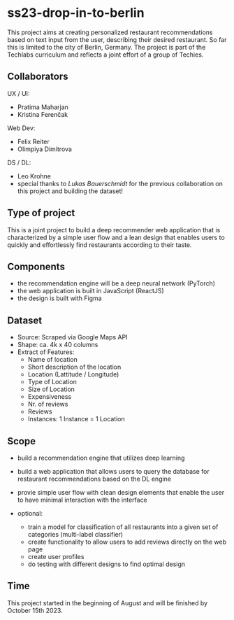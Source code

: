 # ss23-drop-in-to-berlin

This project aims at creating personalized restaurant recommendations based on text input from the user, describing their desired restaurant. So far this is limited to the city of Berlin, Germany. The project is part of the Techlabs curriculum and reflects a joint effort of a group of Techies.

## Collaborators
UX / UI:
- Pratima Maharjan
- Kristina Ferenčak

Web Dev:
- Felix Reiter
- Olimpiya Dimitrova

DS / DL:
- Leo Krohne
- special thanks to *Lukas Bauerschmidt* for the previous collaboration on this project and building the dataset!

## Type of project
This is a joint project to build a deep recommender web application that is characterized by a simple user flow and a lean design that enables users to quickly and effortlessly find restaurants according to their taste.

## Components
- the recommendation engine will be a deep neural network (PyTorch)
- the web application is built in JavaScript (ReactJS)
- the design is built with Figma

## Dataset
- Source: Scraped via Google Maps API
- Shape: ca. 4k x 40 columns
- Extract of Features:
    - Name of location
    - Short description of the location
    - Location (Lattitude / Longitude)
    - Type of Location
    - Size of Location
    - Expensiveness
    - Nr. of reviews
    - Reviews
    - Instances: 1 Instance = 1 Location

## Scope
- build a recommendation engine that utilizes deep learning
- build a web application that allows users to query the database for restaurant recommendations based on the DL engine
- provie simple user flow with clean design elements that enable the user to have minimal interaction with the interface

- optional:
    - train a model for classification of all restaurants into a given set of categories (multi-label classifier)
    - create functionality to allow users to add reviews directly on the web page
    - create user profiles
    - do testing with different designs to find optimal design
 
## Time
This project started in the beginning of August and will be finished by October 15th 2023. 
